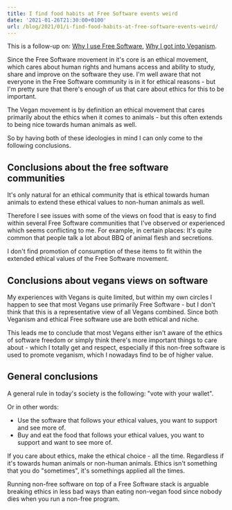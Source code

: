 ```yaml
---
title: I find food habits at Free Software events weird
date: '2021-01-26T21:30:00+0100'
url: /blog/2021/01/i-find-food-habits-at-free-software-events-weird/
---
```


This is a follow-up on: [Why I use Free Software](/blog/2021/01/why-i-use-free-software/),
[Why I got into Veganism](/blog/2021/01/why-i-got-into-veganism/).

Since the Free Software movement in it's core is an ethical movement, which
cares about human rights and humans access and ability to study, share and
improve on the software they use. I'm well aware that not everyone in the
Free Software community is in it for ethical reasons - but I'm pretty sure
that there's enough of us that care about ethics for this to be important.

The Vegan movement is by definition an ethical movement that cares primarily
about the ethics when it comes to animals - but this often extends to being
nice towards human animals as well.

So by having both of these ideologies in mind I can only come to the
following conclusions.

## Conclusions about the free software communities

It's only natural for an ethical community that is ethical towards human
animals to extend these ethical values to non-human animals as well.

Therefore I see issues with some of the views on food that is easy to find
within several Free Software communities that I've observed or experienced
which seems conflicting to me. For example, in certain places: It's quite
common that people talk a lot about BBQ of animal flesh and secretions.

I don't find promotion of consumption of these items to fit within the
extended ethical values of the Free Software movement.

## Conclusions about vegans views on software

My experiences with Vegans is quite limited, but within my own circles I
happen to see that most Vegans use primarily Free Software - but I don't
think that this is a representative view of all Vegans combined. Since both
Veganism and ethical Free software use are both ethical and niche.

This leads me to conclude that most Vegans either isn't aware of the ethics
of software freedom or simply think there's more important things to care
about - which I totally get and respect, especially if this non-free software
is used to promote veganism, which I nowadays find to be of higher value.

## General conclusions

A general rule in today's society is the following: "vote with your wallet".

Or in other words:

- Use the software that follows your ethical values, you want to support and
  see more of.
- Buy and eat the food that follows your ethical values, you want to support
  and want to see more of.

If you care about ethics, make the ethical choice - all the time. Regardless
if it's towards human animals or non-human animals. Ethics isn't something
that you do "sometimes", it's somethings applied all the times.

Running non-free software on top of a Free Software stack is arguable
breaking ethics in less bad ways than eating non-vegan food since nobody dies
when you run a non-free program.
